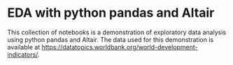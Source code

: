 # EDA with python pandas and Altair
This collection of notebooks is a demonstration of exploratory data analysis using python pandas and Altair. The data used for this demonstration is available at https://datatopics.worldbank.org/world-development-indicators/.
